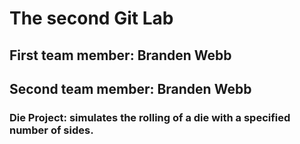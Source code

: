 
# The second Git Lab
## First team member: Branden Webb
## Second team member: Branden Webb
### Die Project: simulates the rolling of a die with a specified number of sides.
